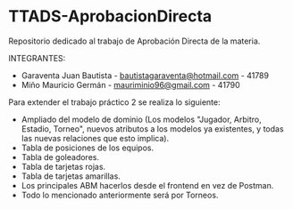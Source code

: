 # TTADS-AprobacionDirecta
Repositorio dedicado al trabajo de Aprobación Directa de la materia.

INTEGRANTES:
- Garaventa Juan Bautista - bautistagaraventa@hotmail.com - 41789
- Miño Mauricio Germán - mauriminio96@gmail.com - 41790

Para extender el trabajo práctico 2 se realiza lo siguiente:
- Ampliado del modelo de dominio (Los modelos "Jugador, Arbitro, Estadio, Torneo", nuevos atributos a los modelos ya existentes, y todas las nuevas relaciones que esto implica).
- Tabla de posiciones de los equipos.
- Tabla de goleadores.
- Tabla de tarjetas rojas.
- Tabla de tarjetas amarillas.
- Los principales ABM hacerlos desde el frontend en vez de Postman.
- Todo lo mencionado anteriormente será por Torneos.
